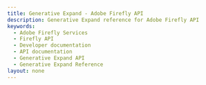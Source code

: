 ```yaml
---
title: Generative Expand - Adobe Firefly API
description: Generative Expand reference for Adobe Firefly API
keywords:
  - Adobe Firefly Services
  - Firefly API
  - Developer documentation
  - API documentation
  - Generative Expand API
  - Generative Expand Reference
layout: none
---
```


<RedoclyAPIBlock src="https://developer-stage.adobe.com/firefly-services/docs/generative_expand.json" width="600px" disableSidebar />

